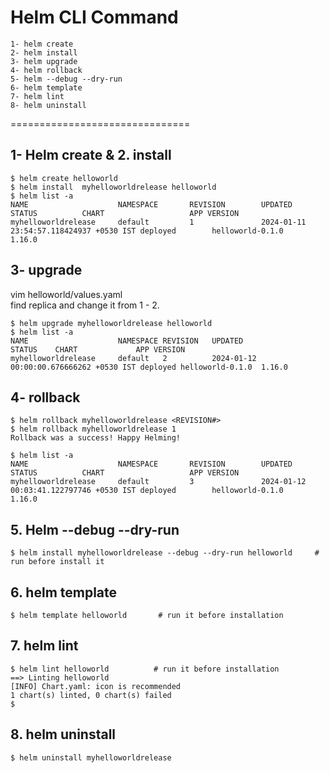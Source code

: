 # Helm CLI Command
```
1- helm create
2- helm install
3- helm upgrade
4- helm rollback
5- helm --debug --dry-run
6- helm template
7- helm lint
8- helm uninstall
```
===============================
## 1- Helm create & 2. install  
```
$ helm create helloworld
$ helm install  myhelloworldrelease helloworld
$ helm list -a
NAME                    NAMESPACE       REVISION        UPDATED                                 STATUS          CHART                   APP VERSION
myhelloworldrelease     default         1               2024-01-11 23:54:57.118424937 +0530 IST deployed        helloworld-0.1.0        1.16.0
```
## 3- upgrade 
vim helloworld/values.yaml  
find replica and change it from 1 - 2.  
```
$ helm upgrade myhelloworldrelease helloworld
$ helm list -a
NAME                    NAMESPACE REVISION   UPDATED                                STATUS    CHART             APP VERSION
myhelloworldrelease     default   2          2024-01-12 00:00:00.676666262 +0530 IST deployed helloworld-0.1.0  1.16.0
```
## 4- rollback
```
$ helm rollback myhelloworldrelease <REVISION#>
$ helm rollback myhelloworldrelease 1
Rollback was a success! Happy Helming!

$ helm list -a
NAME                    NAMESPACE       REVISION        UPDATED                                 STATUS          CHART                   APP VERSION
myhelloworldrelease     default         3               2024-01-12 00:03:41.122797746 +0530 IST deployed        helloworld-0.1.0        1.16.0
```
## 5. Helm --debug --dry-run
```
$ helm install myhelloworldrelease --debug --dry-run helloworld     # run before install it
```
## 6. helm template
```
$ helm template helloworld       # run it before installation
```
## 7. helm lint
```
$ helm lint helloworld          # run it before installation
==> Linting helloworld
[INFO] Chart.yaml: icon is recommended
1 chart(s) linted, 0 chart(s) failed
$
```
## 8. helm uninstall
```
$ helm uninstall myhelloworldrelease
```


